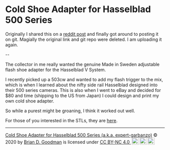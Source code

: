 # Cold Shoe Adapter for Hasselblad 500 Series

Originally I shared this on a <a href="https://www.reddit.com/r/hasselblad/comments/ege2ee/cold_shoe_adapter_for_hasselblad_500_series/">reddit post</a> and finally got around to posting it on git. Magially the original link and git repo were deleted. I am uploading it again.

--

The collector in me really wanted the genuine Made in Sweden adjustable flash shoe adapter for the Hasselblad V System.

I recently picked up a 503cw and wanted to add my flash trigger to the mix, which is when I learned about the nifty side rail Hasselblad designed into their 500 series cameras. This is also when I went to eBay and decided for $80 and time (shipping to the US from Japan) I could design and print my own cold shoe adapter.

So while a purest might be groaning, I think it worked out well.

For those of you interested in the STLs, they are <a href="https://github.com/bdgoodman/expert-garbanzo/tree/main/stl">here</a>.

<hr/>
<p xmlns:cc="http://creativecommons.org/ns#" xmlns:dct="http://purl.org/dc/terms/"><a property="dct:title" rel="cc:attributionURL" href="https://github.com/bdgoodman/turbo-pancake">Cold Shoe Adapter for Hasselblad 500 Series (a.k.a. expert-garbanzo)</a> © 2020 by <a rel="cc:attributionURL dct:creator" property="cc:attributionName" href="https://github.com/bdgoodman/">Brian D. Goodman</a> is licensed under <a href="http://creativecommons.org/licenses/by-nc/4.0/?ref=chooser-v1" target="_blank" rel="license noopener noreferrer" style="display:inline-block;">CC BY-NC 4.0 <img style="height:22px!important;margin-left:3px;vertical-align:text-bottom;" src="https://mirrors.creativecommons.org/presskit/icons/cc.svg?ref=chooser-v1"><img style="height:22px!important;margin-left:3px;vertical-align:text-bottom;" src="https://mirrors.creativecommons.org/presskit/icons/by.svg?ref=chooser-v1"><img style="height:22px!important;margin-left:3px;vertical-align:text-bottom;" src="https://mirrors.creativecommons.org/presskit/icons/nc.svg?ref=chooser-v1"></a></p>
